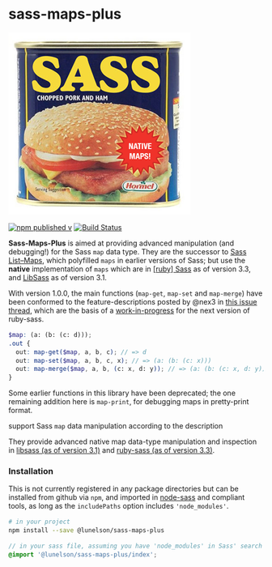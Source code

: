 # sass-maps-plus

!['sass maps'](assets/sass-maps-plus.png)

[![npm published v](https://img.shields.io/npm/v/@lunelson/sass-maps-plus.svg)]()
[![Build Status](https://travis-ci.org/lunelson/sass-maps-plus.svg?branch=master)](https://travis-ci.org/lunelson/sass-maps-plus)

**Sass-Maps-Plus** is aimed at providing advanced manipulation (and debugging!) for the Sass `map` data type. They are the successor to [Sass List–Maps](http://github.com/lunelson/sass-list-maps), which polyfilled `maps` in earlier versions of Sass; but use the **native** implementation of `maps` which are in [[ruby] Sass](https://github.com/sass/sass) as of version 3.3, and [LibSass](https://github.com/sass/libsass) as of version 3.1.

With version 1.0.0, the main functions (`map-get`, `map-set` and `map-merge`) have been conformed to the feature-descriptions posted by @nex3 in [this issue thread](https://github.com/sass/sass/issues/1739#issuecomment-122435753), which are the basis of a [work-in-progress](https://github.com/sass/sass/pull/1904) for the next version of ruby-sass.

```scss
$map: (a: (b: (c: d)));
.out {
  out: map-get($map, a, b, c); // => d
  out: map-set($map, a, b, c, x); // => (a: (b: (c: x)))
  out: map-merge($map, a, b, (c: x, d: y)); // => (a: (b: (c: x, d: y)))
}
```

Some earlier functions in this library have been deprecated; the one remaining addition here is `map-print`, for debugging maps in pretty-print format.

support Sass `map` data manipulation according to the description

 They provide advanced native map data-type manipulation and inspection in [libsass (as of version 3.1)](http://libsass.org/) and [ruby-sass (as of version 3.3)](http://sass-lang.com/).



### Installation

This is not currently registered in any package directories but can be installed from github via `npm`, and imported in [node-sass](https://github.com/sass/node-sass) and compliant tools, as long as the `includePaths` option includes `'node_modules'`.

```sh
# in your project
npm install --save @lunelson/sass-maps-plus
```
```scss
// in your sass file, assuming you have 'node_modules' in Sass' search path
@import '@lunelson/sass-maps-plus/index';
```
